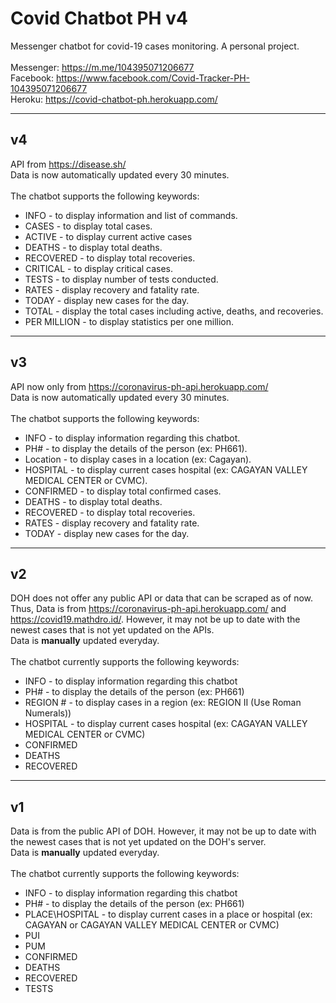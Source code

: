# Covid Chatbot PH v4

Messenger chatbot for covid-19 cases monitoring. A personal project.<br><br>
Messenger: https://m.me/104395071206677<br>
Facebook: https://www.facebook.com/Covid-Tracker-PH-104395071206677<br>
Heroku: https://covid-chatbot-ph.herokuapp.com/

---

## <b>v4</b>

API from https://disease.sh/
<br>Data is now automatically updated every 30 minutes.
<br><br>The chatbot supports the following keywords:

- INFO - to display information and list of commands.
- CASES - to display total cases.
- ACTIVE - to display current active cases
- DEATHS - to display total deaths.
- RECOVERED - to display total recoveries.
- CRITICAL - to display critical cases.
- TESTS - to display number of tests conducted.
- RATES - display recovery and fatality rate.
- TODAY - display new cases for the day.
- TOTAL - display the total cases including active, deaths, and recoveries.
- PER MILLION - to display statistics per one million.

---

## <b>v3</b>

API now only from https://coronavirus-ph-api.herokuapp.com/
<br>Data is now automatically updated every 30 minutes.
<br><br>The chatbot supports the following keywords:

- INFO - to display information regarding this chatbot.
- PH# - to display the details of the person (ex: PH661).
- Location - to display cases in a location (ex: Cagayan).
- HOSPITAL - to display current cases hospital (ex: CAGAYAN VALLEY MEDICAL CENTER or CVMC).
- CONFIRMED - to display total confirmed cases.
- DEATHS - to display total deaths.
- RECOVERED - to display total recoveries.
- RATES - display recovery and fatality rate.
- TODAY - display new cases for the day.

---

## <b>v2</b>

DOH does not offer any public API or data that can be scraped as of now. Thus, Data is from https://coronavirus-ph-api.herokuapp.com/ and https://covid19.mathdro.id/. However, it may not be up to date with the newest cases that is not yet updated on the APIs.<br>
Data is <b>manually</b> updated everyday.<br><br>
The chatbot currently supports the following keywords:

- INFO - to display information regarding this chatbot
- PH# - to display the details of the person (ex: PH661)
- REGION # - to display cases in a region (ex: REGION II (Use Roman Numerals))
- HOSPITAL - to display current cases hospital (ex: CAGAYAN VALLEY MEDICAL CENTER or CVMC)
- CONFIRMED
- DEATHS
- RECOVERED

---

## <b>v1</b>

Data is from the public API of DOH. However, it may not be up to date with the newest cases that is not yet updated on the DOH's server.<br>
Data is <b>manually</b> updated everyday.<br><br>
The chatbot currently supports the following keywords:

- INFO - to display information regarding this chatbot
- PH# - to display the details of the person (ex: PH661)
- PLACE\HOSPITAL - to display current cases in a place or hospital (ex: CAGAYAN or CAGAYAN VALLEY MEDICAL CENTER or CVMC)
- PUI
- PUM
- CONFIRMED
- DEATHS
- RECOVERED
- TESTS
